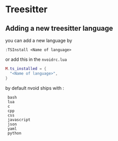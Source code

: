 # Treesitter
## Adding a new treesitter language  
you can add a new language by
```vim
:TSInstall <Name of language>
```
or add this in the `nvoidrc.lua`
```lua
M.ts_installed = {
  "<Name of language>",
}
```
by default nvoid ships with :
```
 bash
 lua
 c
 cpp
 css
 javascript
 json
 yaml
 python
```
